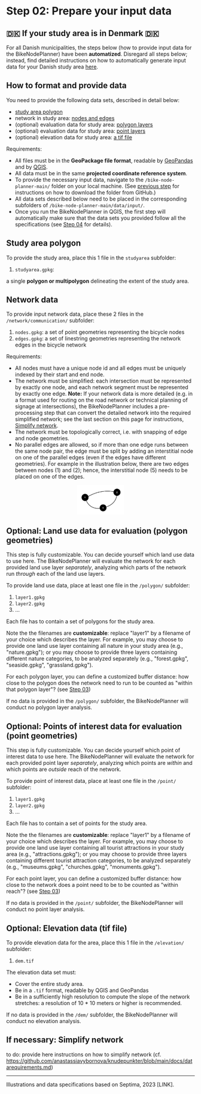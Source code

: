 # Step 02: Prepare your input data 

## 🇩🇰 If your study area is in Denmark 🇩🇰

For all Danish municipalities, the steps below (how to provide input data for the BikeNodePlanner) have been **automatized**. Disregard all steps below; instead, find detailed instructions on how to automatically generate input data for your Danish study area [here](https://github.com/anastassiavybornova/bike-node-planner-data-denmark).

## How to format and provide data

You need to provide the following data sets, described in detail below:
* [study area polygon](/docs/step02_prepare_data.md#study-area-polygon)
* network in study area: [nodes and edges](/docs/step02_prepare_data.md#network-data)
* (optional) evaluation data for study area: [polygon layers](/docs/step02_prepare_data.md#optional-land-use-data-for-evaluation-polygon-geometries)
* (optional) evaluation data for study area: [point layers](/docs/step02_prepare_data.md#optional-points-of-interest-data-for-evaluation-point-geometries)
* (optional) elevation data for study area: [a tif file](/docs/step02_prepare_data.md#optional-elevation-data-tif-file)

Requirements:
* All files must be in the **GeoPackage file format**, readable by [GeoPandas](https://geopandas.org/en/stable/docs/user_guide/io.html) and by [QGIS](https://docs.qgis.org/3.28/en/docs/user_manual/managing_data_source/opening_data.html). 
* All data must be in the same **projected coordinate reference system**.
* To provide the necessary input data, navigate to the `/bike-node-planner-main/` folder on your local machine. (See [previous step](/README.md#step-1-software-installations) for instructions on how to download the folder from GitHub.) 
* All data sets described below need to be placed in the corresponding subfolders of `/bike-node-planner-main/data/input/`.
* Once you run the BikeNodePlanner in QGIS, the first step will automatically make sure that the data sets you provided follow all the specifications (see [Step 04](/docs/step04_run_evaluation.md) for details).

## Study area polygon

To provide the study area, place this 1 file in the `studyarea` subfolder:

1. `studyarea.gpkg`: 

a single **polygon or multipolygon** delineating the extent of the study area.  

## Network data

To provide input network data, place these 2 files in the `/network/communication/` subfolder:

1. `nodes.gpkg`: a set of point geometries representing the bicycle nodes 
2. `edges.gpkg`: a set of linestring geometries representing the network edges in the bicycle network

Requirements:
* All nodes must have a unique node id and all edges must be uniquely indexed by their start and end node. 
* The network must be simplified: each intersection must be represented by exactly one node, and each network segment must be represented by exactly one edge. **Note:** If your network data is more detailed (e.g. in a format used for routing on the road network or technical planning of signage at intersections), the BikeNodePlanner includes a pre-processing step that can convert the detailed network into the required simplified network; see the last section on this page for instructions, [Simplify network](/docs/step02_prepare_data.md#if-necessary-simplify-network). 
* The network must be topologically correct, i.e. with snapping of edge and node geometries. 
* No parallel edges are allowed, so if more than one edge runs between the same node pair, the edge must be split by adding an interstitial node on one of the parallel edges (even if the edges have different geometries). For example in the illustration below, there are two edges between nodes (1) and (2); hence, the interstitial node (5) needs to be placed on one of the edges.

<p align="center"><img alt="Illustration of interstitial node" src="/img/inter_node.png" width=25%></p>

## Optional: Land use data for evaluation (polygon geometries)

This step is fully customizable. You can decide yourself which land use data to use here. The BikeNodePlanner will evaluate the network for each provided land use layer _separately_, analyzing which parts of the network run _through_ each of the land use layers. 

To provide land use data, place at least one file in the `/polygon/` subfolder:

1. `layer1.gpkg`
2. `layer2.gpkg`
3. ...

Each file has to contain a set of polygons for the study area.

Note the the filenames are **customizable**: replace "layer1" by a filename of your choice which describes the layer. For example, you may choose to provide one land use layer containing all nature in your study area (e.g., "nature.gpkg"); or you may choose to provide three layers containing different nature categories, to be analyzed separately (e.g., "forest.gpkg", "seaside.gpkg", "grassland.gpkg"). 

For each polygon layer, you can define a customized buffer distance: how close to the polygon does the network need to run to be counted as "within that polygon layer"? (see [Step 03](/docs/step03_customize_settings.md))

If no data is provided in the `/polygon/` subfolder, the BikeNodePlanner will conduct no polygon layer analysis.

## Optional: Points of interest data for evaluation (point geometries)

This step is fully customizable. You can decide yourself which point of interest data to use here. The BikeNodePlanner will evaluate the network for each provided point layer _separately_, analyzing which points are _within_ and which points are _outside_ reach of the network. 

To provide point of interest data, place at least one file in the `/point/` subfolder:

1. `layer1.gpkg`
2. `layer2.gpkg`
3. ...

Each file has to contain a set of points for the study area.

Note the the filenames are **customizable**: replace "layer1" by a filename of your choice which describes the layer. For example, you may choose to provide one land use layer containing all tourist attractions in your study area (e.g., "attractions.gpkg"); or you may choose to provide three layers containing different tourist attraction categories, to be analyzed separately (e.g., "museums.gpkg", "churches.gpkg", "monuments.gpkg"). 

For each point layer, you can define a customized buffer distance: how close to the network does a point need to be to be counted as "within reach"? (see [Step 03](/docs/step03_customize_settings.md))

If no data is provided in the `/point/` subfolder, the BikeNodePlanner will conduct no point layer analysis.

## Optional: Elevation data (tif file)

To provide elevation data for the area, place this 1 file in the `/elevation/` subfolder:

1. `dem.tif`

The elevation data set must:

* Cover the entire study area.
* Be in a `.tif` format, readable by QGIS and GeoPandas
* Be in a sufficiently high resolution to compute the slope of the network stretches: a resolution of 10 * 10 meters or higher is recommended.

If no data is provided in the `/dem/` subfolder, the BikeNodePlanner will conduct no elevation analysis.

## If necessary: Simplify network

to do: provide here instructions on how to simplify network (cf. https://github.com/anastassiavybornova/knudepunkter/blob/main/docs/datarequirements.md)

***

Illustrations and data specifications based on Septima, 2023 [LINK].
